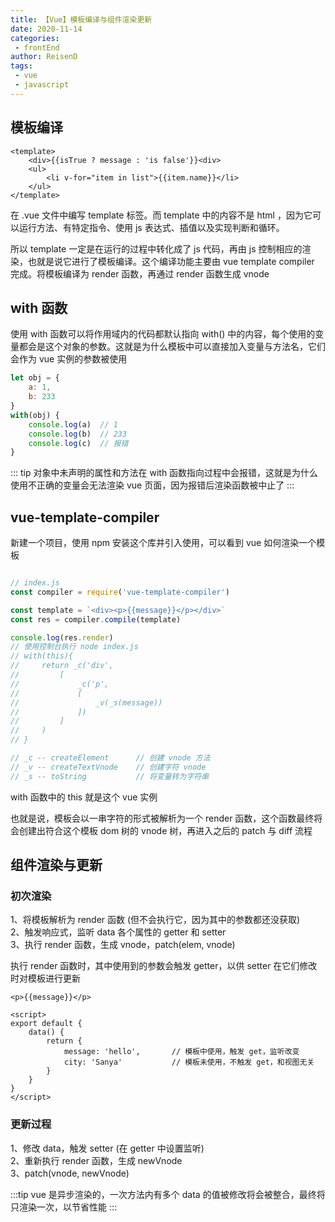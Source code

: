 ```yaml
---
title: 【Vue】模板编译与组件渲染更新
date: 2020-11-14
categories:
 - frontEnd
author: ReisenD
tags:
 - vue
 - javascript
---
```


## 模板编译
```vue
<template>
    <div>{{isTrue ? message : 'is false'}}<div>
    <ul>
        <li v-for="item in list">{{item.name}}</li>
    </ul>
</template>
```
在 .vue 文件中编写 template 标签。而 template 中的内容不是 html ，因为它可以运行方法、有特定指令、使用 js 表达式、插值以及实现判断和循环。

所以 template 一定是在运行的过程中转化成了 js 代码，再由 js 控制相应的渲染，也就是说它进行了模板编译。这个编译功能主要由 vue template compiler 完成。将模板编译为 render 函数，再通过 render 函数生成 vnode

## with 函数
使用 with 函数可以将作用域内的代码都默认指向 with() 中的内容，每个使用的变量都会是这个对象的参数。这就是为什么模板中可以直接加入变量与方法名，它们会作为 vue 实例的参数被使用

```js
let obj = {
    a: 1,
    b: 233
}
with(obj) {
    console.log(a)  // 1
    console.log(b)  // 233
    console.log(c)  // 报错
}
```

::: tip
对象中未声明的属性和方法在 with 函数指向过程中会报错，这就是为什么使用不正确的变量会无法渲染 vue 页面，因为报错后渲染函数被中止了
:::

## vue-template-compiler
新建一个项目，使用 npm 安装这个库并引入使用，可以看到 vue 如何渲染一个模板
```js

// index.js
const compiler = require('vue-template-compiler')

const template = `<div><p>{{message}}</p></div>`
const res = compiler.compile(template)

console.log(res.render)
// 使用控制台执行 node index.js
// with(this){
//     return _c('div',
//         [
//             _c('p',
//             [
//                 _v(_s(message))
//             ])
//         ]
//     )
// }

// _c -- createElement      // 创建 vnode 方法
// _v -- createTextVnode    // 创建字符 vnode
// _s -- toString           // 将变量转为字符串
```

with 函数中的 this 就是这个 vue 实例

也就是说，模板会以一串字符的形式被解析为一个 render 函数，这个函数最终将会创建出符合这个模板 dom 树的 vnode 树，再进入之后的 patch 与 diff 流程

## 组件渲染与更新
### 初次渲染  
1、将模板解析为 render 函数 (但不会执行它，因为其中的参数都还没获取)    
2、触发响应式，监听 data 各个属性的 getter 和 setter    
3、执行 render 函数，生成 vnode，patch(elem, vnode) 

执行 render 函数时，其中使用到的参数会触发 getter，以供 setter 在它们修改时对模板进行更新
```vue
<p>{{message}}</p>

<script>
export default {
    data() {
        return {
            message: 'hello',       // 模板中使用，触发 get，监听改变
            city: 'Sanya'           // 模板未使用，不触发 get，和视图无关
        }
    }
}
</script>
```

### 更新过程
1、修改 data，触发 setter (在 getter 中设置监听)    
2、重新执行 render 函数，生成 newVnode  
3、patch(vnode, newVnode)

:::tip
vue 是异步渲染的，一次方法内有多个 data 的值被修改将会被整合，最终将只渲染一次，以节省性能
:::